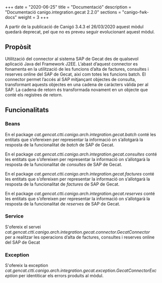 +++
date        = "2020-06-25"
title       = "Documentació"
description = "Documentació canigo.integration.gecat 2.2.0"
sections    = "canigo-fwk-docs"
weight      = 3
+++

<div class="message warning">

A partir de la publicació de Canigó 3.4.3 el 26/03/2020 aquest mòdul quedarà deprecat, pel que no es preveu seguir evolucionant aquest mòdul.

</div>

## Propòsit

Utilització del connector al sistema SAP de Gecat des de qualsevol aplicació Java del Framework J2EE. L’abast d’aquest connector es fonamenta en la utilització de les funcions d’alta de factures, consultes i reserves online del SAP de Gecat, així com totes les funcions batch. El connector permet l’accés al SAP mitjançant objectes de consulta, transformant aquests objectes en una cadena de caràcters vàlida per al SAP. La cadena de retorn és transformada novament en un objecte que conté els registres de retorn.

## Funcionalitats

### Beans

En el package *cat.gencat.ctti.canigo.arch.integration.gecat.batch* conté les entitats que s’ofereixen per representar la informació on s’allotgarà la resposta de la funcionalitat de *batch* de SAP de Gecat.

En el package *cat.gencat.ctti.canigo.arch.integration.gecat.consultes* conté les entitats que s’ofereixen per representar la informació on s’allotgarà la resposta de la funcionalitat de *consultes* de SAP de Gecat.

En el package *cat.gencat.ctti.canigo.arch.integration.gecat.factures* conté les entitats que s’ofereixen per representar la informació on s’allotgarà la resposta de la funcionalitat de *factures* de SAP de Gecat.

En el package *cat.gencat.ctti.canigo.arch.integration.gecat.reserves* conté les entitats que s’ofereixen per representar la informació on s’allotgarà la resposta de la funcionalitat de *reserves* de SAP de Gecat.

### Service

S'ofereix el servei *cat.gencat.ctti.canigo.arch.integration.gecat.connector.GecatConnector* per a realitzar les operacions d’alta de factures, consultes i reserves online del SAP de Gecat

### Exception

S'ofereix la exception *cat.gencat.ctti.canigo.arch.integration.gecat.exception.GecatConnectorException* per identiticar els errors produits al mòdul.
